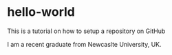 # hello-world
This is a tutorial on how to setup a repository on GitHub

I am a recent graduate from Newcaslte University, UK.
